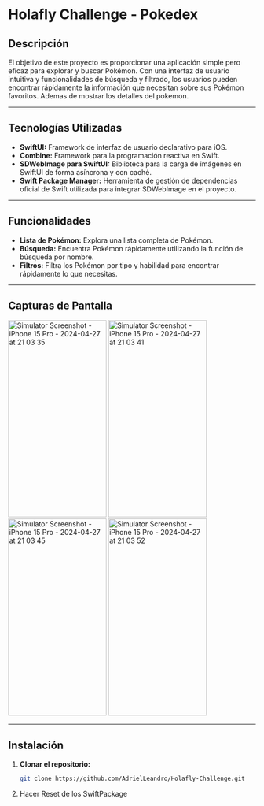 # Holafly Challenge - Pokedex

## Descripción

El objetivo de este proyecto es proporcionar una aplicación simple pero eficaz para explorar y buscar Pokémon.
Con una interfaz de usuario intuitiva y funcionalidades de búsqueda y filtrado, los usuarios pueden encontrar rápidamente la información que necesitan sobre sus Pokémon favoritos. Ademas de mostrar los detalles del pokemon.

---

## Tecnologías Utilizadas

- **SwiftUI:** Framework de interfaz de usuario declarativo para iOS.
- **Combine:** Framework para la programación reactiva en Swift.
- **SDWebImage para SwiftUI:** Biblioteca para la carga de imágenes en SwiftUI de forma asíncrona y con caché.
- **Swift Package Manager:** Herramienta de gestión de dependencias oficial de Swift utilizada para integrar SDWebImage en el proyecto.

---

## Funcionalidades

- **Lista de Pokémon:** Explora una lista completa de Pokémon.
- **Búsqueda:** Encuentra Pokémon rápidamente utilizando la función de búsqueda por nombre.
- **Filtros:** Filtra los Pokémon por tipo y habilidad para encontrar rápidamente lo que necesitas.

---

## Capturas de Pantalla
<img src="https://github.com/AdrielLeandro/Holafly-Challenge/assets/49699779/f1238ee0-ca7e-4ef0-9b16-545427c9216b" alt="Simulator Screenshot - iPhone 15 Pro - 2024-04-27 at 21 03 35" width="200" height="400">
<img src="https://github.com/AdrielLeandro/Holafly-Challenge/assets/49699779/b5e77b86-d2ca-4c59-ab0f-095e441337af" alt="Simulator Screenshot - iPhone 15 Pro - 2024-04-27 at 21 03 41" width="200" height="400">
<img src="https://github.com/AdrielLeandro/Holafly-Challenge/assets/49699779/0bb856e0-6d84-4c6a-8c69-69bad46f1c44" alt="Simulator Screenshot - iPhone 15 Pro - 2024-04-27 at 21 03 45" width="200" height="400">
<img src="https://github.com/AdrielLeandro/Holafly-Challenge/assets/49699779/910d0c18-972d-4a05-8154-8c6ffe517159" alt="Simulator Screenshot - iPhone 15 Pro - 2024-04-27 at 21 03 52" width="200" height="400">

---

## Instalación

1. **Clonar el repositorio:**
   ```bash
   git clone https://github.com/AdrielLeandro/Holafly-Challenge.git
2. Hacer Reset de los SwiftPackage
